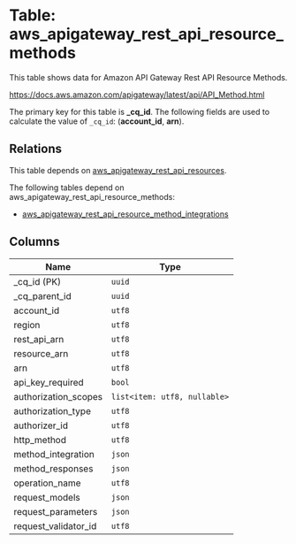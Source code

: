 # Table: aws_apigateway_rest_api_resource_methods

This table shows data for Amazon API Gateway Rest API Resource Methods.

https://docs.aws.amazon.com/apigateway/latest/api/API_Method.html

The primary key for this table is **_cq_id**.
The following fields are used to calculate the value of `_cq_id`: (**account_id**, **arn**).
## Relations

This table depends on [aws_apigateway_rest_api_resources](aws_apigateway_rest_api_resources.md).

The following tables depend on aws_apigateway_rest_api_resource_methods:
  - [aws_apigateway_rest_api_resource_method_integrations](aws_apigateway_rest_api_resource_method_integrations.md)

## Columns

| Name          | Type          |
| ------------- | ------------- |
|_cq_id (PK)|`uuid`|
|_cq_parent_id|`uuid`|
|account_id|`utf8`|
|region|`utf8`|
|rest_api_arn|`utf8`|
|resource_arn|`utf8`|
|arn|`utf8`|
|api_key_required|`bool`|
|authorization_scopes|`list<item: utf8, nullable>`|
|authorization_type|`utf8`|
|authorizer_id|`utf8`|
|http_method|`utf8`|
|method_integration|`json`|
|method_responses|`json`|
|operation_name|`utf8`|
|request_models|`json`|
|request_parameters|`json`|
|request_validator_id|`utf8`|